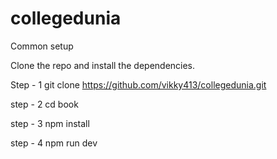 # collegedunia

Common setup

Clone the repo and install the dependencies.

Step - 1 git clone https://github.com/vikky413/collegedunia.git

step - 2 cd book

step - 3 npm install

step - 4 npm run dev
